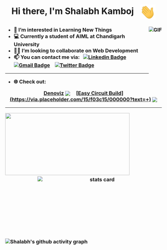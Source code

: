 <h1 align="Center">  Hi there, I'm Shalabh Kamboj &nbsp; <img src="https://raw.githubusercontent.com/ABSphreak/ABSphreak/master/gifs/Hi.gif" width="50" valign="middle"></h1>
<h3>
  
<img align="right" alt="GIF" height="160px" src="https://media.giphy.com/media/du3J3cXyzhj75IOgvA/giphy.gif">

- 👀 I’m interested in Learning New Things
- 💻 Currently a student of AIML at Chandigarh University
- 🤝🏻 I’m looking to collaborate on Web Development
- 📫 You can contact me via: &nbsp; [![Linkedin Badge](https://img.shields.io/badge/-LinkedIn-blue?style=flat-square&logo=Linkedin&logoColor=white&link=https://www.linkedin.com/in/kambojshalabh35/)](https://www.linkedin.com/in/kambojshalabh35/) &nbsp;&nbsp; [![Gmail Badge](https://img.shields.io/badge/-Gmail-c14438?style=flat-square&logo=Gmail&logoColor=white&link=mailto:shalabhkamboj5300@gmail.com)](mailto:shalabhkamboj5300@gmail.com) &nbsp;&nbsp; [![Twitter Badge](https://img.shields.io/badge/-Shalabh-1ca0f1?style=flat-square&logo=twitter&logoColor=white&link=https://twitter.com/kambojshalabh35)](https://twitter.com/kambojshalabh35) 

<hr>

- 🌐 Check out: 
<p align= "center">
  <a href="https://denoviz.web.app/"><b>Denoviz</b></a> <img src="https://denoviz.web.app/assets/img/og.png" width="45" valign="middle">&nbsp;&nbsp;&nbsp;&nbsp;
  <a href="https://easycircuitbuild.tech/"><b>[Easy Circuit Build](https://via.placeholder.com/15/f03c15/000000?text=+)</b></a> <img src="https://webtoolskit.online/assets/img/easy-circuit-build.webp" width="45" valign="middle">
</p>

<hr>
  
<p>
  <a align= "center" href="https://github.com/kambojshalabh35">
    <img height="200px" width="400" src="https://github-readme-stats.vercel.app/api?username=kambojshalabh35&count_private=true&show_icons=true&bg_color=0D1117&text_color=FEFEFE&icon_color=1F6FEA&title_color=38D252&border_color=FEFEFE" />
    <img align="right" alt= "stats card" height="200px" width="400" src="https://github-readme-streak-stats.herokuapp.com/?user=kambojshalabh35&theme=github-dark&border=FEFEFE">
  </a>
</p>

![Shalabh's github activity graph](https://activity-graph.herokuapp.com/graph?username=kambojshalabh35&bg_color=0D1117&color=38D252&point=FEFEFE&line=1F6FEA&hide_title=true)


<!---
kambojshalabh35/kambojshalabh35 is a ✨ special ✨ repository because its `README.md` (this file) appears on your GitHub profile.
You can click the Preview link to take a look at your changes.
--->
